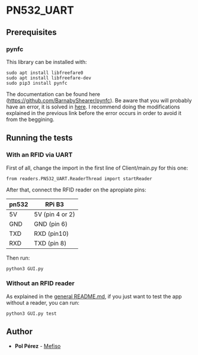# PN532_UART
## Prerequisites
### pynfc
This library can be installed with:
```
sudo apt install libfreefare0
sudo apt install libfreefare-dev
sudo pip3 install pynfc
```
The documentation can be found here (https://github.com/BarnabyShearer/pynfc). Be aware that you will probably have an error, it is solved in [here](https://github.com/BarnabyShearer/pynfc/issues/2). I recommend doing the modifications explained in the previous link before the error occurs in order to avoid it from the beggining. 

## Running the tests
### With an RFID via UART
First of all, change the import in the first line of Client/main.py for this one:
```
from readers.PN532_UART.ReaderThread import startReader
```

After that, connect the RFID reader on the apropiate pins:

| pn532 | RPi B3          |
|-------|-----------------|
|    5V | 5V (pin 4 or 2) |
|   GND | GND (pin 6)     |
|   TXD | RXD (pin10)     |
|   RXD | TXD (pin 8)     |


Then run:
```
python3 GUI.py
```

### Without an RFID reader
As explained in the [general README.md](../../../README.md), if you just want to test the app without a reader, you can run:
```
python3 GUI.py test
```

## Author
* **Pol Pérez** - [Mefiso](https://github.com/Mefiso)

